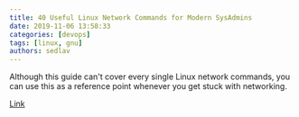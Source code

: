 ```yaml
---
title: 40 Useful Linux Network Commands for Modern SysAdmins
date: 2019-11-06 13:58:33
categories: [devops]
tags: [linux, gnu]
authors: sedlav
---
```


Although this guide can't cover every single Linux network commands, you can use this as a reference point whenever you get stuck with networking.

[Link](https://www.ubuntupit.com/useful-linux-network-commands-for-modern-sysadmins/)
